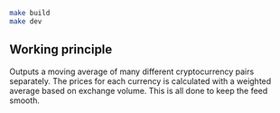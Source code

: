 ```bash
make build
make dev
```

## Working principle

Outputs a moving average of many different cryptocurrency pairs separately. The prices for each currency is calculated with a weighted average based on exchange volume. This is all done to keep the feed smooth.
